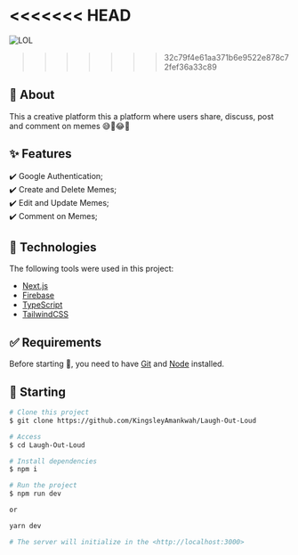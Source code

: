 # <<<<<<< HEAD

![LOL](https://user-images.githubusercontent.com/64941442/210916101-ee6506ba-30c0-4f50-8de7-9023f2827b30.png)

> > > > > > > 32c79f4e61aa371b6e9522e878c72fef36a33c89

## :dart: About

This a creative platform this a platform where users share, discuss, post and comment on memes 😅🚀😂🤣

## :sparkles: Features

:heavy_check_mark: Google Authentication;\
:heavy_check_mark: Create and Delete Memes;\
:heavy_check_mark: Edit and Update Memes;\
:heavy_check_mark: Comment on Memes;

## :rocket: Technologies

The following tools were used in this project:

- [Next.js](https://nextjs.org)
- [Firebase](https://firebase.google.com/)
- [TypeScript](https://www.typescriptlang.org/)
- [TailwindCSS](https://tailwindcss.com)

## :white_check_mark: Requirements

Before starting :checkered_flag:, you need to have [Git](https://git-scm.com) and [Node](https://nodejs.org/en/) installed.

## :checkered_flag: Starting

```bash
# Clone this project
$ git clone https://github.com/KingsleyAmankwah/Laugh-Out-Loud

# Access
$ cd Laugh-Out-Loud

# Install dependencies
$ npm i

# Run the project
$ npm run dev

or

yarn dev

# The server will initialize in the <http://localhost:3000>
```
